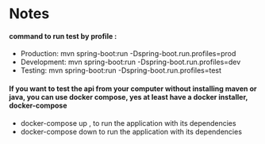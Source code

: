 # Notes

#### command to run test by profile :
- Production:  mvn spring-boot:run -Dspring-boot.run.profiles=prod
- Development: mvn spring-boot:run -Dspring-boot.run.profiles=dev
- Testing: mvn spring-boot:run -Dspring-boot.run.profiles=test

#### If you want to test the api from your computer without installing maven or java, you can use docker compose, yes at least have a docker installer, docker-compose
- docker-compose up , to run the application with its dependencies
- docker-compose down to run the application with its dependencies
